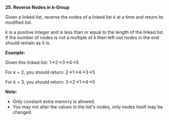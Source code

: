 **25. Reverse Nodes in k-Group**

Given a linked list, reverse the nodes of a linked list _k_ at a time and return its modified list.

_k_ is a positive integer and is less than or equal to the length of the linked list. If the number of nodes is not a multiple of _k_ then left-out nodes in the end should remain as it is.

**Example:**

Given this linked list: 1-&gt;2-&gt;3-&gt;4-&gt;5

For _k_ = 2, you should return: 2-&gt;1-&gt;4-&gt;3-&gt;5

For _k_ = 3, you should return: 3-&gt;2-&gt;1-&gt;4-&gt;5

**Note:**

- Only constant extra memory is allowed.
- You may not alter the values in the list's nodes, only nodes itself may be changed.
